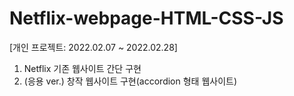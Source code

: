 # Netflix-webpage-HTML-CSS-JS
[개인 프로젝트: 2022.02.07 ~ 2022.02.28]
1) Netflix 기존 웹사이트 간단 구현 
2) (응용 ver.) 창작 웹사이트 구현(accordion 형태 웹사이트)
